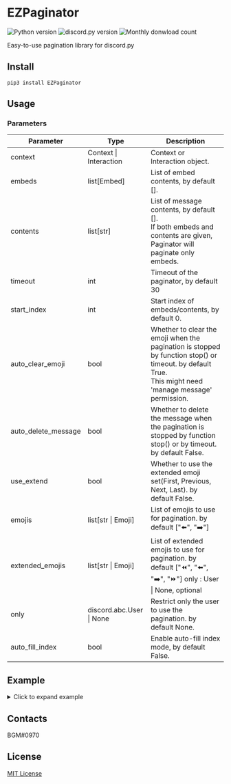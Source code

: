 # EZPaginator

![Python version](https://img.shields.io/pypi/pyversions/EZPaginator?style=for-the-badge&logo=python) ![discord.py version](https://img.shields.io/badge/discord.py-%3E%3D%202.0-blue?style=for-the-badge) ![Monthly donwload count](https://img.shields.io/pypi/dm/EZPaginator?color=blue&style=for-the-badge)

Easy-to-use pagination library for discord.py

## Install

```
pip3 install EZPaginator
```

## Usage

### Parameters

| Parameter           | Type                     | Description                                                                                                                                                  |
|---------------------|--------------------------|--------------------------------------------------------------------------------------------------------------------------------------------------------------|
| context             | Context \| Interaction   | Context or Interaction object.                                                                                                                               |
| embeds              | list[Embed]              | List of embed contents, by default [].                                                                                                                       |
| contents            | list[str]                | List of message contents, by default []. <br /> If both embeds and contents are given, Paginator will paginate only embeds.                                  |
| timeout             | int                      | Timeout of the paginator, by default 30                                                                                                                      |
| start_index         | int                      | Start index of embeds/contents, by default 0.                                                                                                                |
| auto_clear_emoji    | bool                     | Whether to clear the emoji when the pagination is stopped by function stop() or timeout. by default True.<br /> This might need 'manage message' permission. |
| auto_delete_message | bool                     | Whether to delete the message when the pagination is stopped by function stop() or by timeout. by default False.                                             |
| use_extend          | bool                     | Whether to use the extended emoji set(First, Previous, Next, Last). by default False.                                                                        |
| emojis              | list[str \| Emoji]       | List of emojis to use for pagination. by default ["⬅️", "➡️"]                                                                                                  |
| extended_emojis     | list[str \| Emoji]       | List of extended emojis to use for pagination. by default ["⏪", "⬅️", "➡️", "⏩"]         only : User \| None, optional                                         |
| only                | discord.abc.User \| None | Restrict only the user to use the pagination. by default None.                                                                                               |
| auto_fill_index     | bool                     | Enable auto-fill index mode, by default False.                                                                                                               |
## Example

<details>
    <summary>Click to expand example</summary>

[Full example code](/Example)

### Basic Emebd Pagination

```py
## Commands
@bot.command()
async def test(ctx: commands.Context) -> None:
    embeds = [
        discord.Embed(title="TEST 1", description="Page 1", color=discord.Color.red()),
        discord.Embed(title="TEST 2", description="Page 2", color=discord.Color.blue()),
        discord.Embed(title="TEST 3", description="Page 3", color=discord.Color.gold()),
    ]

    page = Paginator(ctx, embeds=embeds)
    await page.start()


## Slash Commands
@bot.tree.command()
async def slash_embed(interaction: discord.Interaction):
    embeds = [
        discord.Embed(title="TEST 1", description="Page 1", color=discord.Color.red()),
        discord.Embed(title="TEST 2", description="Page 2", color=discord.Color.blue()),
        discord.Embed(title="TEST 3", description="Page 3", color=discord.Color.gold()),
    ]

    page = Paginator(interaction, embeds=embeds)
    await page.start()


```

Commands                   |  Slash Command
:-------------------------:|:-------------------------:
![](https://user-images.githubusercontent.com/30457148/181737625-e8d19098-7c3c-4990-8339-7955ab86f279.mov)  |  ![](https://user-images.githubusercontent.com/30457148/181737907-aa3ba67c-261a-4b86-a235-997eb2514e7b.mov)

### Text Pagination W/ Extended Emojis

```py
## Commands
@bot.command()
async def test(ctx: commands.Context) -> None:
    contents = ["This is Page 1", "This is Page 2", "This is Page 3"]

    page = Paginator(ctx, contents=contents, use_extend=True)
    await page.start()


## Slash Commands
@bot.tree.command()
async def slash_content(interaction: discord.Interaction) -> None:
    contents = ["This is Page 1", "This is Page 2", "This is Page 3"]

    page = Paginator(interaction, contents=contents, use_extend=True)
    await page.start()

```

Commands                   |  Slash Command
:-------------------------:|:-------------------------:
![](https://user-images.githubusercontent.com/30457148/181743036-18182010-6ffe-494b-9c00-6d2e4b994cf3.mov
)  |  ![](https://user-images.githubusercontent.com/30457148/181743122-c34424ba-16ba-4269-bed0-ef5a752ff5c7.mov)


### Use Custom Emoji

```py
## Commands
@bot.command()
async def test(ctx: commands.Context) -> None:
    embeds = [
        discord.Embed(title="TEST 1", description="Page 1", color=discord.Color.red()),
        discord.Embed(title="TEST 2", description="Page 2", color=discord.Color.blue()),
        discord.Embed(title="TEST 3", description="Page 3", color=discord.Color.gold()),
    ]

    page = Paginator(ctx, embeds=embeds, emojis=["⬇️", "⬆️"])
    await page.start()


## Slash Commands
@bot.tree.command()
async def slash_content(interaction: discord.Interaction) -> None:
    contents = ["This is Page 1", "This is Page 2", "This is Page 3"]

    page = Paginator(
        interaction,
        contents=contents,
        use_extend=True,
        extended_emojis=["⏬", "⬇️", "⬆️", "⏫"],
    )
    await page.start()
```

Commands w/ custom emojis  |  Slash Command w/ extended custom emojis
:-------------------------:|:-------------------------:
![](https://user-images.githubusercontent.com/30457148/181746283-cb8c2593-1b42-4cdd-9e56-6d45afa12c06.mov
)  |  ![](https://user-images.githubusercontent.com/30457148/181746387-c1248f17-7205-4264-b0c0-0142e9c42149.mov)

### Auto-fill Index mode

If `auto_fill_index` is True, `{current_page}` and `{total_pages}` will be automatically filled with the current page and total pages.  
Auto-fill Index also works with contents.

```py
@bot.command()
async def test(ctx: commands.Context) -> None:
    embeds = [
        discord.Embed(
            title="Hello ({current_page} / {total_pages})",
            description="World",
        ),
        discord.Embed(
            title="Wow ({current_page} / {total_pages})",
            description="Current page is {current_page}",
        ),
    ]

    for i in embeds:
        i.set_footer(text="Page {current_page} of {total_pages}")

    page = Paginator(
        ctx,
        embeds=embeds,
        auto_fill_index=True,
    )
    await page.start()
```
![](https://user-images.githubusercontent.com/30457148/181747803-562df165-8d79-493d-bb8b-cd788c480c2c.mov)

</p>
</details>
  

## Contacts

BGM#0970

## License

[MIT License](https://github.com/khk4912/EZPaginator/blob/master/LICENSE)
